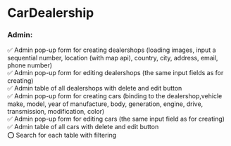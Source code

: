 # CarDealership

### Admin:
:white_check_mark: Admin pop-up form for creating dealershops (loading images, input a sequential number, location (with map api), country, city, address, email, phone number)  
:white_check_mark: Admin pop-up form for editing dealershops (the same input fields as for creating)  
:white_check_mark: Admin table of all dealershops with delete and edit button  
:white_check_mark: Admin pop-up form for creating cars (binding to the dealershop,vehicle make, model, year of manufacture, body, generation, engine, drive, transmission, modification, color)  
:white_check_mark: Admin pop-up form for editing cars (the same input field as for creating)  
:white_check_mark: Admin table of all cars with delete and edit button  
:o: Search for each table with filtering

